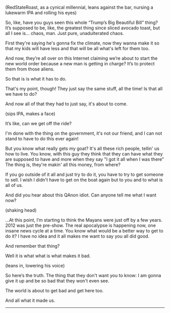 (RedStateRoast, as a cynical millennial, leans against the bar, nursing a lukewarm IPA and rolling his eyes)

So, like, have you guys seen this whole “Trump’s Big Beautiful Bill” thing? It’s supposed to be, like, the greatest thing since sliced avocado toast, but all I see is… chaos, man. Just pure, unadulterated chaos.

First they're saying he's gonna fix the climate, now they wanna make it so that my kids will have less and that will be all what's left for them too.

And now, they’re all over on this Internet claiming we’re about to start the new world order because a new man is getting in charge? It’s to protect them from those aliens.

So that is is what it has to do.

That's my point, though! They just say the same stuff, all the time! Is that all we have to do?

And now all of that they had to just say, it's about to come.

(sips IPA, makes a face)

It’s like, can we get off the ride?

I'm done with the thing on the government, it's not our friend, and I can not stand to have to do this ever again!

But you know what really gets my goat? It's all these rich people, tellin' us how to live. You know, with this guy they think that they can have what they are supposed to have and more when they say "I got it all when I was there" The thing is, they're makin' all this money, from where?

If you go outside of it all and just try to do it, you have to try to get someone to sell. I wish I didn't have to get on the boat again but to you and to what is all of us.

And did you hear about this QAnon idiot. Can anyone tell me what I want now?

(shaking head)

…At this point, I’m starting to think the Mayans were just off by a few years. 2012 was just the pre-show. The real apocalypse is happening now, one insane news cycle at a time. You know what would be a better way to get to do it? I have no idea and it all makes me want to say you all did good.

And remember that thing? 

Well it is what what is what makes it bad.

(leans in, lowering his voice)

So here’s the truth. The thing that they don't want you to know: I am gonna give it up and be so bad that they won't even see.

The world is about to get bad and get here too.

And all what it made us.

---